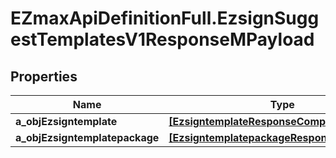 # EZmaxApiDefinitionFull.EzsignSuggestTemplatesV1ResponseMPayload

## Properties

Name | Type | Description | Notes
------------ | ------------- | ------------- | -------------
**a_objEzsigntemplate** | [**[EzsigntemplateResponseCompound]**](EzsigntemplateResponseCompound.md) |  | 
**a_objEzsigntemplatepackage** | [**[EzsigntemplatepackageResponseCompound]**](EzsigntemplatepackageResponseCompound.md) |  | 


